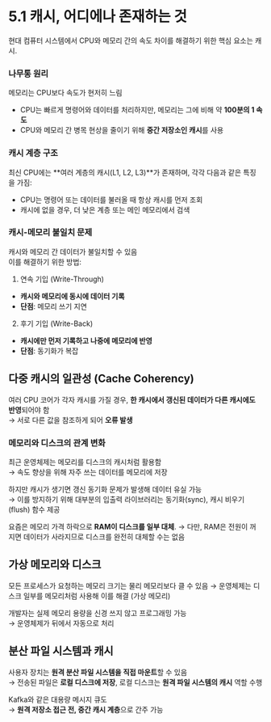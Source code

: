 # 5.1 캐시, 어디에나 존재하는 것

현대 컴퓨터 시스템에서 CPU와 메모리 간의 속도 차이를 해결하기 위한 핵심 요소는 캐시.



### 나무통 원리

메모리는 CPU보다 속도가 현저히 느림  
- CPU는 빠르게 명령어와 데이터를 처리하지만, 메모리는 그에 비해 약 **100분의 1 속도**  
- CPU와 메모리 간 병목 현상을 줄이기 위해 **중간 저장소인 캐시**를 사용


### 캐시 계층 구조

최신 CPU에는 **여러 계층의 캐시(L1, L2, L3)**가 존재하며, 각각 다음과 같은 특징을 가짐:
- CPU는 명령어 또는 데이터를 불러올 때 항상 캐시를 먼저 조회
- 캐시에 없을 경우, 더 낮은 계층 또는 메인 메모리에서 검색


### 캐시-메모리 불일치 문제

캐시와 메모리 간 데이터가 불일치할 수 있음  
이를 해결하기 위한 방법:

1. 연속 기입 (Write-Through)
- **캐시와 메모리에 동시에 데이터 기록**  
- **단점**: 메모리 쓰기 지연

2. 후기 기입 (Write-Back)
- **캐시에만 먼저 기록하고 나중에 메모리에 반영**  
- **단점**: 동기화가 복잡

## 다중 캐시의 일관성 (Cache Coherency)

여러 CPU 코어가 각자 캐시를 가질 경우, **한 캐시에서 갱신된 데이터가 다른 캐시에도 반영**되어야 함  
→ 서로 다른 값을 참조하게 되어 **오류 발생**

### 메모리와 디스크의 관계 변화

최근 운영체제는 메모리를 디스크의 캐시처럼 활용함  
→ 속도 향상을 위해 자주 쓰는 데이터를 메모리에 저장

하지만 캐시가 생기면 갱신 동기화 문제가 발생해 데이터 유실 가능  
→ 이를 방지하기 위해 대부분의 입출력 라이브러리는 동기화(sync), 캐시 비우기(flush) 함수 제공

요즘은 메모리 가격 하락으로 **RAM이 디스크를 일부 대체**.
→ 다만, RAM은 전원이 꺼지면 데이터가 사라지므로 디스크를 완전히 대체할 수는 없음

## 가상 메모리와 디스크

모든 프로세스가 요청하는 메모리 크기는 물리 메모리보다 클 수 있음
→ 운영체제는 디스크 일부를 메모리처럼 사용해 이를 해결 (가상 메모리)

개발자는 실제 메모리 용량을 신경 쓰지 않고 프로그래밍 가능  
→ 운영체제가 뒤에서 자동으로 처리

## 분산 파일 시스템과 캐시

사용자 장치는 **원격 분산 파일 시스템을 직접 마운트**할 수 있음  
→ 전송된 파일은 **로컬 디스크에 저장**, 로컬 디스크는 **원격 파일 시스템의 캐시** 역할 수행

Kafka와 같은 대용량 메시지 큐도  
→ **원격 저장소 접근 전, 중간 캐시 계층**으로 간주 가능

